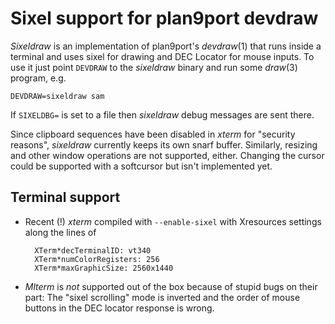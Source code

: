 Sixel support for plan9port devdraw
======================================

*Sixeldraw* is an implementation of plan9port's *devdraw*(1) that runs inside a terminal and uses sixel for drawing and DEC Locator for mouse inputs.
To use it just point `DEVDRAW` to the *sixeldraw* binary and run some *draw*(3) program, e.g.

    DEVDRAW=sixeldraw sam

If `SIXELDBG=` is set to a file then *sixeldraw* debug messages are sent there.

Since clipboard sequences have been disabled in *xterm* for "security reasons", *sixeldraw* currently keeps its own snarf buffer.
Similarly, resizing and other window operations are not supported, either.
Changing the cursor could be supported with a softcursor but isn't implemented yet.

Terminal support
-----------------

- Recent (!) *xterm* compiled with `--enable-sixel` with Xresources settings along the lines of

        XTerm*decTerminalID: vt340
        XTerm*numColorRegisters: 256
        XTerm*maxGraphicSize: 2560x1440

- *Mlterm* is *not* supported out of the box because of stupid bugs on their part: The "sixel scrolling" mode is inverted and the order of mouse buttons in the DEC locator response is wrong.
